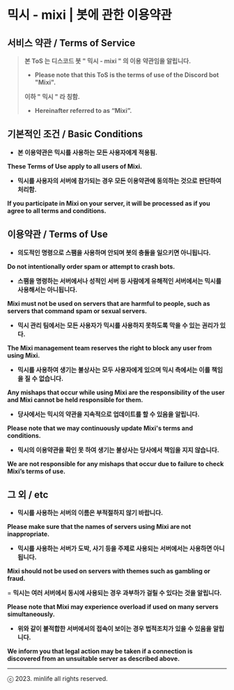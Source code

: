 # 믹시 - mixi | 봇에 관한 이용약관

## 서비스 약관 / Terms of Service

> **본 ToS 는 디스코드 봇 " 믹시 - mixi " 의 이용 약관임을 알립니다.**
> - **Please note that this ToS is the terms of use of the Discord bot "Mixi".**
> 
> **이하 " 믹시 " 라 칭함.**
> - **Hereinafter referred to as “Mixi”.**

## 기본적인 조건 / Basic Conditions

- **본 이용약관은 믹시를 사용하는 모든 사용자에게 적용됨.**

**These Terms of Use apply to all users of Mixi.**

- **믹시를 사용자의 서버에 참가되는 경우 모든 이용약관에 동의하는 것으로 판단하여 처리함.**

**If you participate in Mixi on your server, it will be processed as if you agree to all terms and conditions.**

## 이용약관 / Terms of Use

- **의도적인 명령으로 스팸을 사용하며 안되며 봇의 충돌을 일으키면 아니됩니다.**

**Do not intentionally order spam or attempt to crash bots.**

- **스팸을 명령하는 서버에서나 성적인 서버 등 사람에게 유해적인 서버에서는 믹시를 사용해서는 아니됩니다.**

**Mixi must not be used on servers that are harmful to people, such as servers that command spam or sexual servers.**

- **믹시 관리 팀에서는 모든 사용자가 믹시를 사용하지 못하도록 막을 수 있는 권리가 있다.**

**The Mixi management team reserves the right to block any user from using Mixi.**

- **믹시를 사용하여 생기는 불상사는 모두 사용자에게 있으며 믹시 측에서는 이를 책임을 질 수 없습니다.**

**Any mishaps that occur while using Mixi are the responsibility of the user and Mixi cannot be held responsible for them.**

- **당사에서는 믹시의 약관을 지속적으로 업데이트를 할 수 있음을 알립니다.**

**Please note that we may continuously update Mixi's terms and conditions.**

- **믹시의 이용약관을 확인 못 하여 생기는 불상사는 당사에서 책임을 지지 않습니다.**

**We are not responsible for any mishaps that occur due to failure to check Mixi’s terms of use.**

## 그 외 / etc

- **믹시를 사용하는 서버의 이름은 부적절하지 않기 바랍니다.**

**Please make sure that the names of servers using Mixi are not inappropriate.**

- **믹시를 사용하는 서버가 도박, 사기 등을  주제로 사용되는 서버에서는 사용하면 아니됩니다.**

**Mixi should not be used on servers with themes such as gambling or fraud.**

= **믹시는 여러 서버에서 동시에 사용되는 경우 과부하가 걸릴 수 있다는 것을 알립니다.**

**Please note that Mixi may experience overload if used on many servers simultaneously.**

- **위와 같이 불적합한 서버에서의 접속이 보이는 경우 법적조치가 있을 수 있음을 알립니다.**

**We inform you that legal action may be taken if a connection is discovered from an unsuitable server as described above.**

*****

ⓒ 2023. minlife all rights reserved.
